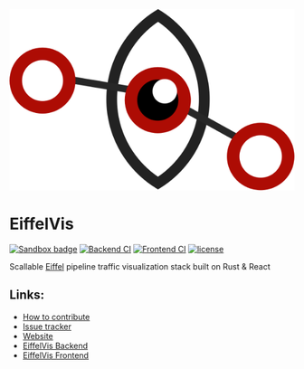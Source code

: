 [![EiffelVis](assets/branding/eiffel_vis_eye.svg)](https://github.com/ItJustWorksTM/EiffelVis)
# EiffelVis
[![Sandbox badge](https://img.shields.io/badge/Stage-Sandbox-yellow)](https://github.com/eiffel-community/community/blob/master/PROJECT_LIFECYCLE.md#stage-sandbox)
[![Backend CI](https://github.com/ItJustWorksTM/EiffelVis/actions/workflows/backend_ci.yml/badge.svg)](https://github.com/ItJustWorksTM/EiffelVis/actions/workflows/backend_ci.yml)
[![Frontend CI](https://github.com/ItJustWorksTM/EiffelVis/actions/workflows/frontend_ci.yml/badge.svg)](https://github.com/ItJustWorksTM/EiffelVis/actions/workflows/frontend_ci.yml)
[![license](https://img.shields.io/badge/license-Apache--2.0-blue.svg)](./LICENSE)

Scallable [Eiffel](https://github.com/eiffel-community/eiffel/) pipeline traffic visualization stack built on Rust & React


## Links:
* [How to contribute](./CONTRIBUTING.md)
* [Issue tracker](https://github.com/ItJustWorksTM/EiffelVis/issues)
* [Website](https://itjustworkstm.github.io/EiffelVis/)
* [EiffelVis Backend](./backend)
* [EiffelVis Frontend](./frontend)
